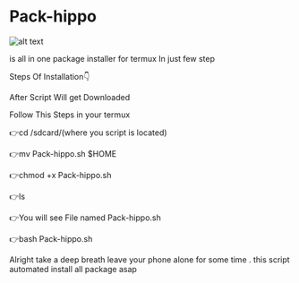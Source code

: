 # Pack-hippo
![alt text](https://github.com/MRFOX777/Pack-hippo/blob/master/ph.png)


is all in one package installer 
 for termux In just few step 




Steps Of Installation👇

After Script Will get Downloaded

Follow This Steps in your termux

👉cd /sdcard/(where you script is located)

👉mv Pack-hippo.sh $HOME

👉chmod +x Pack-hippo.sh

👉ls

👉You will see File named Pack-hippo.sh

👉bash Pack-hippo.sh

Alright take a deep breath 
leave your phone alone for some time .
this script automated install all package
asap
